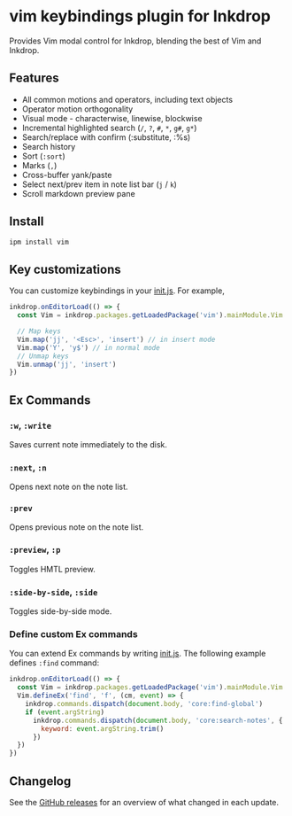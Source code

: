 # vim keybindings plugin for Inkdrop

Provides Vim modal control for Inkdrop, blending the best of Vim and Inkdrop.

## Features

- All common motions and operators, including text objects
- Operator motion orthogonality
- Visual mode - characterwise, linewise, blockwise
- Incremental highlighted search (`/`, `?`, `#`, `*`, `g#`, `g*`)
- Search/replace with confirm (:substitute, :%s)
- Search history
- Sort (`:sort`)
- Marks (`,`)
- Cross-buffer yank/paste
- Select next/prev item in note list bar (`j` / `k`)
- Scroll markdown preview pane

## Install

```sh
ipm install vim
```

## Key customizations

You can customize keybindings in your [init.js](https://developers.inkdrop.app/guides/the-init-file).
For example,

```js
inkdrop.onEditorLoad(() => {
  const Vim = inkdrop.packages.getLoadedPackage('vim').mainModule.Vim

  // Map keys
  Vim.map('jj', '<Esc>', 'insert') // in insert mode
  Vim.map('Y', 'y$') // in normal mode
  // Unmap keys
  Vim.unmap('jj', 'insert')
})
```

## Ex Commands

### `:w`, `:write`

Saves current note immediately to the disk.

### `:next`, `:n`

Opens next note on the note list.

### `:prev`

Opens previous note on the note list.

### `:preview`, `:p`

Toggles HMTL preview.

### `:side-by-side`, `:side`

Toggles side-by-side mode.

### Define custom Ex commands

You can extend Ex commands by writing [init.js](https://docs.inkdrop.app/manual/the-init-file).
The following example defines `:find` command:

```js
inkdrop.onEditorLoad(() => {
  const Vim = inkdrop.packages.getLoadedPackage('vim').mainModule.Vim
  Vim.defineEx('find', 'f', (cm, event) => {
    inkdrop.commands.dispatch(document.body, 'core:find-global')
    if (event.argString)
      inkdrop.commands.dispatch(document.body, 'core:search-notes', {
        keyword: event.argString.trim()
      })
  })
})
```

## Changelog

See the [GitHub releases](https://github.com/inkdropapp/inkdrop-vim/releases) for an overview of what changed in each update.
